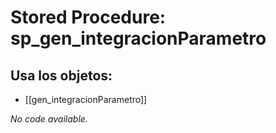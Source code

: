 # Stored Procedure: sp_gen_integracionParametro

## Usa los objetos:
- [[gen_integracionParametro]]

*No code available.*
